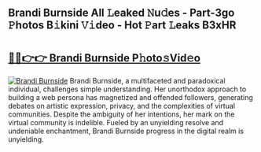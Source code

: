 ## Brandi Burnside All 𝙻eaked 𝙽u𝚍es - Part-3go 𝙿hotos B𝚒kini 𝚅𝚒deo - Hot 𝙿art 𝙻eaks B3xHR

# <h2><a href="http://ld1rg6q.urlbe.top/?page=Brandi+Burnside">🔗🔗👉👉 Brandi Burnside P𝚑oto𝚜Vid𝚎o</a></h2>

[![Brandi Burnside](https://i.imgur.com/eBuTRDB.gif)](http://ld1rg6q.urlbe.top/?page=Brandi+Burnside)
Brandi Burnside, a multifaceted and paradoxical individual, challenges simple understanding. Her unorthodox approach to building a web persona has magnetized and offended followers, generating debates on artistic expression, privacy, and the complexities of virtual communities. Despite the ambiguity of her intentions, her mark on the virtual community is indelible. Fueled by an unyielding resolve and undeniable enchantment, Brandi Burnside progress in the digital realm is unyielding.

